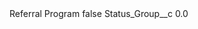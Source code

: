 <?xml version="1.0" encoding="UTF-8"?>
<CustomMetadata xmlns="http://soap.sforce.com/2006/04/metadata" xmlns:xsi="http://www.w3.org/2001/XMLSchema-instance" xmlns:xsd="http://www.w3.org/2001/XMLSchema">
    <label>Referral Program</label>
    <protected>false</protected>
    <values>
        <field>Status_Group__c</field>
        <value xsi:type="xsd:double">0.0</value>
    </values>
</CustomMetadata>
